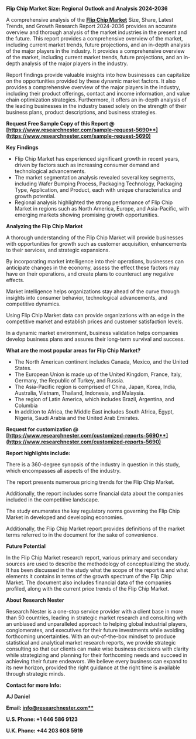 ﻿**Flip Chip Market Size: Regional Outlook and Analysis 2024-2036**

A comprehensive analysis of the [**Flip Chip Market**](https://www.researchnester.com/reports/flip-chip-market/5690) Size, Share, Latest Trends, and Growth Research Report 2024-2036 provides an accurate overview and thorough analysis of the market industries in the present and the future. This report provides a comprehensive overview of the market, including current market trends, future projections, and an in-depth analysis of the major players in the industry. It provides a comprehensive overview of the market, including current market trends, future projections, and an in-depth analysis of the major players in the industry.

Report findings provide valuable insights into how businesses can capitalize on the opportunities provided by these dynamic market factors. It also provides a comprehensive overview of the major players in the industry, including their product offerings, contact and income information, and value chain optimization strategies. Furthermore, it offers an in-depth analysis of the leading businesses in the industry based solely on the strength of their business plans, product descriptions, and business strategies. 

**Request Free Sample Copy of this Report @ [https://www.researchnester.com/sample-request-5690**](https://www.researchnester.com/sample-request-5690)**

**Key Findings**

- Flip Chip Market has experienced significant growth in recent years, driven by factors such as increasing consumer demand and technological advancements.
- The market segmentation analysis revealed several key segments, including Wafer Bumping Process, Packaging Technology, Packaging Type, Application, and Product, each with unique characteristics and growth potential.
- Regional analysis highlighted the strong performance of Flip Chip Market in regions such as North America, Europe, and Asia-Pacific, with emerging markets showing promising growth opportunities.

**Analyzing the Flip Chip Market**

A thorough understanding of the Flip Chip Market will provide businesses with opportunities for growth such as customer acquisition, enhancements to their services, and strategic expansions.

By incorporating market intelligence into their operations, businesses can anticipate changes in the economy, assess the effect these factors may have on their operations, and create plans to counteract any negative effects.

Market intelligence helps organizations stay ahead of the curve through insights into consumer behavior, technological advancements, and competitive dynamics.

Using Flip Chip Market data can provide organizations with an edge in the competitive market and establish prices and customer satisfaction levels.

In a dynamic market environment, business validation helps companies develop business plans and assures their long-term survival and success.

**What are the most popular areas for Flip Chip Market?**

- The North American continent includes Canada, Mexico, and the United States.
- The European Union is made up of the United Kingdom, France, Italy, Germany, the Republic of Turkey, and Russia.
- The Asia-Pacific region is comprised of China, Japan, Korea, India, Australia, Vietnam, Thailand, Indonesia, and Malaysia.
- The region of Latin America, which includes Brazil, Argentina, and Columbia
- In addition to Africa, the Middle East includes South Africa, Egypt, Nigeria, Saudi Arabia and the United Arab Emirates.

**Request for customization @ [https://www.researchnester.com/customized-reports-5690**](https://www.researchnester.com/customized-reports-5690)**

**Report highlights include:**

There is a 360-degree synopsis of the industry in question in this study, which encompasses all aspects of the industry.

The report presents numerous pricing trends for the Flip Chip Market.

Additionally, the report includes some financial data about the companies included in the competitive landscape.

The study enumerates the key regulatory norms governing the Flip Chip Market in developed and developing economies.

Additionally, the Flip Chip Market report provides definitions of the market terms referred to in the document for the sake of convenience. 

**Future Potential**

In the Flip Chip Market research report, various primary and secondary sources are used to describe the methodology of conceptualizing the study. It has been discussed in the study what the scope of the report is and what elements it contains in terms of the growth spectrum of the Flip Chip Market. The document also includes financial data of the companies profiled, along with the current price trends of the Flip Chip Market. 

**About Research Nester**

Research Nester is a one-stop service provider with a client base in more than 50 countries, leading in strategic market research and consulting with an unbiased and unparalleled approach to helping global industrial players, conglomerates, and executives for their future investments while avoiding forthcoming uncertainties. With an out-of-the-box mindset to produce statistical and analytical market research reports, we provide strategic consulting so that our clients can make wise business decisions with clarity while strategizing and planning for their forthcoming needs and succeed in achieving their future endeavors. We believe every business can expand to its new horizon, provided the right guidance at the right time is available through strategic minds.

**Contact for more Info:**

**AJ Daniel**

**Email: [info@researchnester.com**](mailto:info@researchnester.com)**

**U.S. Phone: +1 646 586 9123** 

**U.K. Phone: +44 203 608 5919**
